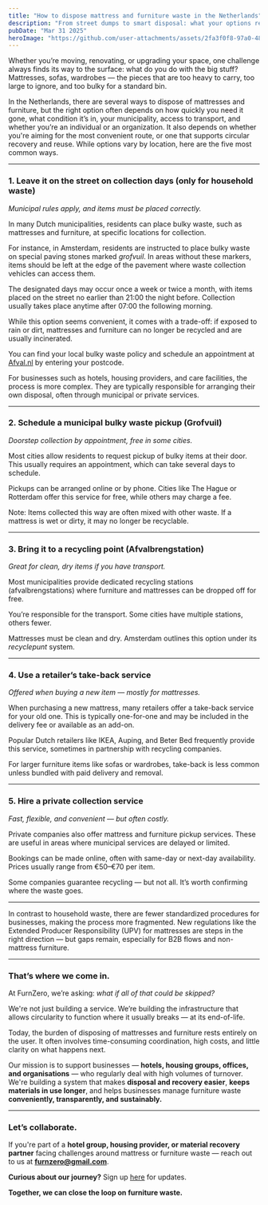 ```yaml
---
title: "How to dispose mattress and furniture waste in the Netherlands"
description: "From street dumps to smart disposal: what your options really are in the Netherlands"
pubDate: "Mar 31 2025"
heroImage: "https://github.com/user-attachments/assets/2fa3f0f8-97a0-4813-8a94-2b12a456c9bd"
---
```


Whether you’re moving, renovating, or upgrading your space, one challenge always finds its way to the surface: what do you do with the big stuff? Mattresses, sofas, wardrobes — the pieces that are too heavy to carry, too large to ignore, and too bulky for a standard bin.

In the Netherlands, there are several ways to dispose of mattresses and furniture, but the right option often depends on how quickly you need it gone, what condition it’s in, your municipality, access to transport, and whether you’re an individual or an organization. It also depends on whether you're aiming for the most convenient route, or one that supports circular recovery and reuse. While options vary by location, here are the five most common ways.

---

### **1. Leave it on the street on collection days (only for household waste)**

_Municipal rules apply, and items must be placed correctly._

In many Dutch municipalities, residents can place bulky waste, such as mattresses and furniture, at specific locations for collection.

For instance, in Amsterdam, residents are instructed to place bulky waste on special paving stones marked _grofvuil_. In areas without these markers, items should be left at the edge of the pavement where waste collection vehicles can access them.

The designated days may occur once a week or twice a month, with items placed on the street no earlier than 21:00 the night before. Collection usually takes place anytime after 07:00 the following morning.

While this option seems convenient, it comes with a trade-off: if exposed to rain or dirt, mattresses and furniture can no longer be recycled and are usually incinerated.

You can find your local bulky waste policy and schedule an appointment at [Afval.nl](https://afval.nl) by entering your postcode.

For businesses such as hotels, housing providers, and care facilities, the process is more complex. They are typically responsible for arranging their own disposal, often through municipal or private services.

---

### **2. Schedule a municipal bulky waste pickup (Grofvuil)**

_Doorstep collection by appointment, free in some cities._

Most cities allow residents to request pickup of bulky items at their door. This usually requires an appointment, which can take several days to schedule.

Pickups can be arranged online or by phone. Cities like The Hague or Rotterdam offer this service for free, while others may charge a fee.

Note: Items collected this way are often mixed with other waste. If a mattress is wet or dirty, it may no longer be recyclable.

---

### **3. Bring it to a recycling point (Afvalbrengstation)**

_Great for clean, dry items if you have transport._

Most municipalities provide dedicated recycling stations (afvalbrengstations) where furniture and mattresses can be dropped off for free.

You’re responsible for the transport. Some cities have multiple stations, others fewer.

Mattresses must be clean and dry. Amsterdam outlines this option under its _recyclepunt_ system.

---

### **4. Use a retailer’s take-back service**

_Offered when buying a new item — mostly for mattresses._

When purchasing a new mattress, many retailers offer a take-back service for your old one. This is typically one-for-one and may be included in the delivery fee or available as an add-on.

Popular Dutch retailers like IKEA, Auping, and Beter Bed frequently provide this service, sometimes in partnership with recycling companies.

For larger furniture items like sofas or wardrobes, take-back is less common unless bundled with paid delivery and removal.

---

### **5. Hire a private collection service**

_Fast, flexible, and convenient — but often costly._

Private companies also offer mattress and furniture pickup services. These are useful in areas where municipal services are delayed or limited.

Bookings can be made online, often with same-day or next-day availability. Prices usually range from €50–€70 per item.

Some companies guarantee recycling — but not all. It’s worth confirming where the waste goes.

---

In contrast to household waste, there are fewer standardized procedures for businesses, making the process more fragmented. New regulations like the Extended Producer Responsibility (UPV) for mattresses are steps in the right direction — but gaps remain, especially for B2B flows and non-mattress furniture.

---

### **That’s where we come in.**

At FurnZero, we’re asking: _what if all of that could be skipped?_

We're not just building a service. We’re building the infrastructure that allows circularity to function where it usually breaks — at its end-of-life.

Today, the burden of disposing of mattresses and furniture rests entirely on the user. It often involves time-consuming coordination, high costs, and little clarity on what happens next.

Our mission is to support businesses — **hotels, housing groups, offices, and organisations** — who regularly deal with high volumes of turnover. We're building a system that makes **disposal and recovery easier**, **keeps materials in use longer**, and helps businesses manage furniture waste **conveniently, transparently, and sustainably.**

---

### **Let’s collaborate.**

If you're part of a **hotel group, housing provider, or material recovery partner** facing challenges around mattress or furniture waste — reach out to us at **furnzero@gmail.com**.

**Curious about our journey?** Sign up [here](https://funzero.com) for updates.

**Together, we can close the loop on furniture waste.**
